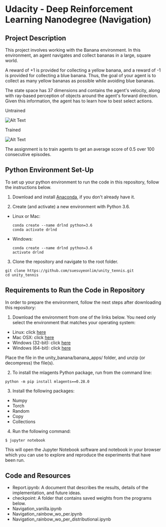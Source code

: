 # Udacity - Deep Reinforcement Learning Nanodegree (Navigation)


## Project Description
This project involves working with the Banana environment. In this environment, an agent navigates and collect bananas in a large, square world.

A reward of +1 is provided for collecting a yellow banana, and a reward of -1 is provided for collecting a blue banana. Thus, the goal of your agent is to collect as many yellow bananas as possible while avoiding blue bananas.

The state space has 37 dimensions and contains the agent's velocity, along with ray-based perception of objects around the agent's forward direction. Given this information, the agent has to learn how to best select actions.

Untrained

![Alt Text](https://media.giphy.com/media/paJEEd7bCXdDK7ebcB/giphy.gif)

Trained

![Alt Text](https://media.giphy.com/media/ttdcNRnXx8XZJSywmu/giphy.gif)

The assignment is to train agents to get an average score of 0.5 over 100 consecutive episodes.


## Python Environment Set-Up
To set up your python environment to run the code in this repository, follow the instructions below.

1. Download and install [Anaconda](https://www.anaconda.com/download/), if you don't already have it.

2. Create (and activate) a new environment with Python 3.6.

- Linux or Mac:
  ```
  conda create --name drlnd python=3.6
  conda activate drlnd
  ```
- Windows:
  ```
  conda create --name drlnd python=3.6 
  activate drlnd
  ```

3. Clone the repository and navigate to the root folder.
  
  ```
  git clone https://github.com/suesuyeonlim/unity_tennis.git
  cd unity_tennis
  ```

## Requirements to Run the Code in Repository
In order to prepare the environment, follow the next steps after downloading this repository:

1. Download the environment from one of the links below. You need only select the environment that matches your operating system:

  - Linux: click [here](https://s3-us-west-1.amazonaws.com/udacity-drlnd/P1/Banana/Banana_Linux.zip)
  - Mac OSX: click [here](https://s3-us-west-1.amazonaws.com/udacity-drlnd/P1/Banana/Banana.app.zip)
  - Windows (32-bit): click [here](https://s3-us-west-1.amazonaws.com/udacity-drlnd/P1/Banana/Banana_Windows_x86.zip)
  - Windows (64-bit): click [here](https://s3-us-west-1.amazonaws.com/udacity-drlnd/P1/Banana/Banana_Windows_x86_64.zip)
  
Place the file in the unity_banana/banana_apps/ folder, and unzip (or decompress) the file(s).

2. To install the mlagents Python package, run from the command line:
  
  ```
  python -m pip install mlagents==0.28.0
  ```
3. Install the following packages:
  
  - Numpy
  - Torch
  - Random
  - Copy
  - Collections

4. Run the following command:

  ```
  $ jupyter notebook
  ```
  
  This will open the Jupyter Notebook software and notebook in your browser which you can use to explore and reproduce the experiments that have been run.

## Code and Resources
- Report.ipynb: A document that describes the results, details of the implementation, and future ideas.
- checkpoint: A folder that contains saved weights from the programs below.
- Navigation_vanilla.ipynb
- Navigation_rainbow_wo_per.ipynb
- Navigation_rainbow_wo_per_distributional.ipynb